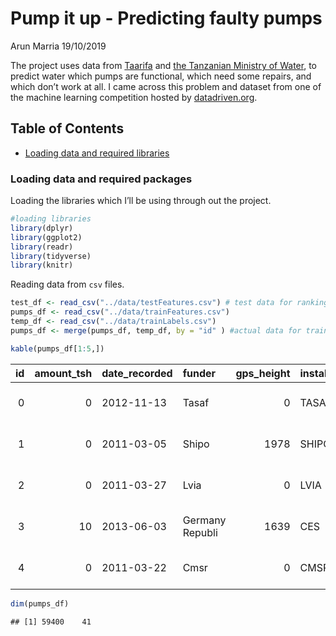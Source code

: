 Pump it up - Predicting faulty pumps
================
Arun Marria
19/10/2019

The project uses data from [Taarifa](http://taarifa.org/) and [the
Tanzanian Ministry of
Water](https://www.drivendata.org/competitions/7/pump-it-up-data-mining-the-water-table/),
to predict water which pumps are functional, which need some repairs,
and which don’t work at all. I came across this problem and dataset from
one of the machine learning competition hosted by
[datadriven.org](https://www.drivendata.org/competitions/7/pump-it-up-data-mining-the-water-table/).

## Table of Contents

  - [Loading data and required
    libraries](#Loading%20data%20and%20required%20packages)

### Loading data and required packages

Loading the libraries which I’ll be using through out the project.

``` r
#loading libraries 
library(dplyr)
library(ggplot2)
library(readr)
library(tidyverse)
library(knitr)
```

Reading data from `csv`
files.

``` r
test_df <- read_csv("../data/testFeatures.csv") # test data for ranking in competition
pumps_df <- read_csv("../data/trainFeatures.csv")
temp_df <- read_csv("../data/trainLabels.csv") 
pumps_df <- merge(pumps_df, temp_df, by = "id" ) #actual data for train

kable(pumps_df[1:5,])
```

| id | amount\_tsh | date\_recorded | funder          | gps\_height | installer | longitude |   latitude | wpt\_name      | num\_private | basin           | subvillage | region      | region\_code | district\_code | lga      | ward             | population | public\_meeting | recorded\_by            | scheme\_management | scheme\_name           | permit | construction\_year | extraction\_type  | extraction\_type\_group | extraction\_type\_class | management  | management\_group | payment        | payment\_type | water\_quality | quality\_group | quantity     | quantity\_group | source       | source\_type | source\_class | waterpoint\_type            | waterpoint\_type\_group | status\_group  |
| -: | ----------: | :------------- | :-------------- | ----------: | :-------- | --------: | ---------: | :------------- | -----------: | :-------------- | :--------- | :---------- | -----------: | -------------: | :------- | :--------------- | ---------: | :-------------- | :---------------------- | :----------------- | :--------------------- | :----- | -----------------: | :---------------- | :---------------------- | :---------------------- | :---------- | :---------------- | :------------- | :------------ | :------------- | :------------- | :----------- | :-------------- | :----------- | :----------- | :------------ | :-------------------------- | :---------------------- | :------------- |
|  0 |           0 | 2012-11-13     | Tasaf           |           0 | TASAF     |  33.12583 | \-5.118154 | Mratibu        |            0 | Lake Tanganyika | Majengo    | Tabora      |           14 |              3 | Uyui     | Igalula          |          0 | NA              | GeoData Consultants Ltd | VWC                | NA                     | TRUE   |                  0 | afridev           | afridev                 | handpump                | vwc         | user-group        | unknown        | unknown       | milky          | milky          | enough       | enough          | shallow well | shallow well | groundwater   | hand pump                   | hand pump               | non functional |
|  1 |           0 | 2011-03-05     | Shipo           |        1978 | SHIPO     |  34.77072 | \-9.395641 | none           |            0 | Rufiji          | Magoda C   | Iringa      |           11 |              4 | Njombe   | Uwemba           |         20 | TRUE            | GeoData Consultants Ltd | NA                 | NA                     | FALSE  |               2008 | other - rope pump | rope pump               | rope pump               | vwc         | user-group        | never pay      | never pay     | soft           | good           | enough       | enough          | shallow well | shallow well | groundwater   | hand pump                   | hand pump               | functional     |
|  2 |           0 | 2011-03-27     | Lvia            |           0 | LVIA      |  36.11506 | \-6.279268 | Bombani        |            0 | Wami / Ruvu     | Songambele | Dodoma      |            1 |              4 | Chamwino | Msamalo          |          0 | TRUE            | GeoData Consultants Ltd | VWC                | Mgun                   | TRUE   |                  0 | mono              | mono                    | motorpump               | vwc         | user-group        | pay per bucket | per bucket    | soft           | good           | insufficient | insufficient    | machine dbh  | borehole     | groundwater   | communal standpipe multiple | communal standpipe      | functional     |
|  3 |          10 | 2013-06-03     | Germany Republi |        1639 | CES       |  37.14743 | \-3.187555 | Area 7 Namba 5 |            0 | Pangani         | Urereni    | Kilimanjaro |            3 |              5 | Hai      | Masama Magharibi |         25 | TRUE            | GeoData Consultants Ltd | Water Board        | Losaa-Kia water supply | TRUE   |               1999 | gravity           | gravity                 | gravity                 | water board | user-group        | pay per bucket | per bucket    | soft           | good           | enough       | enough          | spring       | spring       | groundwater   | communal standpipe          | communal standpipe      | functional     |
|  4 |           0 | 2011-03-22     | Cmsr            |           0 | CMSR      |  36.16489 | \-6.099290 | Ezeleda        |            0 | Wami / Ruvu     | Maata A    | Dodoma      |            1 |              4 | Chamwino | Majeleko         |          0 | TRUE            | GeoData Consultants Ltd | VWC                | NA                     | TRUE   |                  0 | nira/tanira       | nira/tanira             | handpump                | vwc         | user-group        | unknown        | unknown       | soft           | good           | dry          | dry             | shallow well | shallow well | groundwater   | hand pump                   | hand pump               | non functional |

``` r
dim(pumps_df)
```

    ## [1] 59400    41
